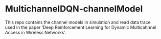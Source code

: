 # MultichannelDQN-channelModel

This repo contains the channel models in simulation and read data trace used in the paper 'Deep Reinforcement Learning for Dynamic Multicahnnel Access in Wireless Networks'.
